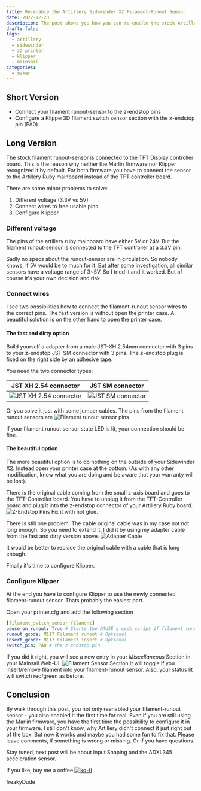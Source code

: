 ```yaml
---
title: Re-enable the Artillery Sidewinder X2 Filament-Runout Sensor
date: 2022-12-23
description: The post shows you how you can re-enable the stock Artillery Sidewinder X2 filament-runout sensor and configure with the Klipper3D printer firmware afterwards.
draft: false
tags: 
  - artillery
  - sidewinder
  - 3D printer
  - klipper
  - mainsail
categories:
  - maker
---
```


## Short Version

- Connect your filament runout-sensor to the z-endstop pins
- Configure a Klipper3D filament switch sensor section with the z-endstop pin (PA0)

## Long Version

The stock filament runout-sensor is connected to the TFT Display controller board. This is the reason why neither the Marlin firmware nor Klipper recognized it by default. For both firmware you have to connect the sensor to the Artillery Ruby mainboard instead of the TFT controller board.

There are some minor problems to solve:

1. Different voltage (3.3V vs 5V)
1. Connect wires to free usable pins
1. Configure Klipper

### Different voltage

The pins of the artillery ruby mainboard have either 5V or 24V. But the filament runout-sensor is connected to the TFT controller at a 3.3V pin.

Sadly no specs about the runout-sensor are in circulation. So nobody knows, if 5V would be to much for it. But after some investigation, all similar sensors have a voltage range of 3~5V. So I tried it and it worked. But of course it's your own decision and risk.

### Connect wires

I see two possibilities how to connect the filament-runout sensor wires to the correct pins. The fast version is without open the printer case. A beautiful solution is on the other hand to open the printer case.

#### The fast and dirty option

Build yourself a adapter from a male JST-XH 2.54mm connector with 3 pins to your z-endstop JST SM connector with 3 pins. The z-endstop plug is fixed on the right side by an adhesive tape.

You need the two connector types:

JST XH 2.54 connector | JST SM connector
-|-
![JST XH 2.54 connector](images/jst-xh-254-connector.jpg "JST XH 2.54 connector") | ![JST SM connector](images/jst-sm-connector.jpg "JST SM connector")

Or you solve it just with some jumper cables. The pins from the filament runout sensors are ![Filament runout sensor pins](images/runout-sensor-pins.jpg "Filament runout sensor pins")

If your filament runout sensor state LED is lit, your connection should be fine.

#### The beautiful option

The more beautiful option is to do nothing on the outside of your Sidewinder X2. Instead open your printer case at the bottom. (As with any other modification, know what you are doing and be aware that your warranty will be lost).

There is the original cable coming from the small z-axis board and goes to the TFT-Controller board. You have to unplug it from the TFT-Controller board and plug it into the z-endstop connector of your Artillery Ruby board. ![Z-Endstop Pins](images/z-endstop-pins.png "Z-Endstop Pins") Fix it with hot glue.

There is still one problem. The cable original cable was in my case not not long enough. So you need to extend it. I did it by using my adapter cable from the fast and dirty version above.
![Adapter Cable](images/adapter-cable.png "Adapter Cable")

It would be better to replace the original cable with a cable that is long enough.

Finally it's time to configure Klipper.

### Configure Klipper

At the end you have to configure Klipper to use the newly connected filament-runout sensor. Thats probably the easiest part. 

Open your printer.cfg and add the following section

```yml
[filament_switch_sensor filament]
pause_on_runout: True # Starts the PAUSE g-code script if filament runs out
runout_gcode: M117 Filament runout # Optional
insert_gcode: M117 Filament insert # Optional
switch_pin: PA0 # the z-endstop pin
```

If you did it right, you will see a new entry in your *Miscellaneous* Section in your Mainsail Web-UI. ![Filament Sensor Section](images/filament-sensor-ui.jpg "Filament Sensor Section") It will toggle if you insert/remove filament into your filament-runout sensor. Also, your status lit will switch red/green as before.

## Conclusion

By walk through this post, you not only reenabled your filament-runout sensor - you also enabled it the first time for real. Even if you are still using the Marlin firmware, you have the first time the possibility to configure it in your firmware. I still don't know, why Artillery didn't connect it just right out of the box. But now it works and maybe you had some fun to fix that.
Please leave comments, if something is wrong or missing. Or if you have questions.

Stay tuned, next post will be about Input Shaping and the ADXL345 acceleration sensor.

If you like, buy me a coffee [![ko-fi](https://ko-fi.com/img/githubbutton_sm.svg)](https://ko-fi.com/F2F7GC8PC)

freakyDude
